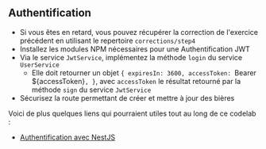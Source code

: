 ## Authentification

* Si vous êtes en retard, vous pouvez récupérer la correction de l'exercice précédent en utilisant le repertoire `corrections/step4`
* Installez les modules NPM nécessaires pour une Authentification JWT
* Via le service `JwtService`, implémentez la méthode `login` du service `UserService`
    * Elle doit retourner un objet `{ expiresIn: 3600, accessToken: `Bearer ${accessToken}`, }`, avec `accessToken` le résultat retourné par la méthode `sign` du service `JwtService`
* Sécurisez la route permettant de créer et mettre à jour des bières

Voici de plus quelques liens qui pourraient utiles tout au long de ce codelab :

- [Authentification avec NestJS](https://docs.nestjs.com/techniques/authentication)

